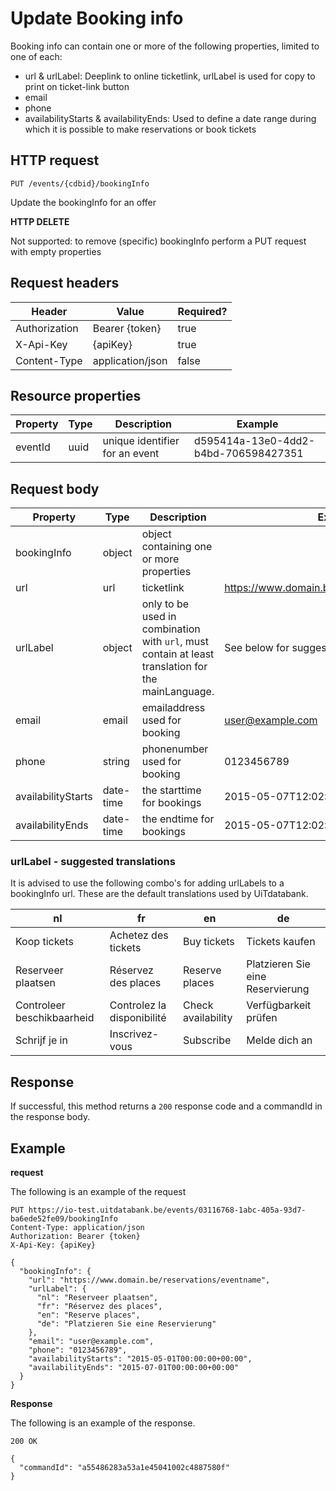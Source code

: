 ---
---

# Update Booking info

Booking info can contain one or more of the following properties, limited to one of each:
- url & urlLabel: Deeplink to online ticketlink, urlLabel is used for copy to print on ticket-link button
- email
- phone
- availabilityStarts & availabilityEnds: Used to define a date range during which it is possible to make reservations or book tickets

## HTTP request

```
PUT /events/{cdbid}/bookingInfo
```

Update the bookingInfo for an offer

**HTTP DELETE**

Not supported: to remove (specific) bookingInfo perform a PUT request with empty properties

## Request headers

| Header        | Value            | Required? |
| ------------- | ---------------- | --------- |
| Authorization | Bearer {token}   | true      |
| X-Api-Key     | {apiKey}         | true      |
| Content-Type  | application/json | false     |

## Resource properties

| Property	| Type | Description | Example |
|--|--|--|--|
| eventId	| uuid | unique identifier for an event | d595414a-13e0-4dd2-b4bd-706598427351 |

## Request body

| Property	| Type | Description | Example |
|--|--|--|--|
| bookingInfo | object | object containing one or more properties | |
| url | url | ticketlink | https://www.domain.be/reservations/eventname |
| urlLabel | object | only to be used in combination with `url`, must contain at least translation for the mainLanguage. | See below for suggestions |
| email | email | emailaddress used for booking | user@example.com |
| phone | string | phonenumber used for booking | 0123456789 |
| availabilityStarts | date-time | the starttime for bookings | 2015-05-07T12:02:53+00:00 |
| availabilityEnds | date-time | the endtime for bookings | 2015-05-07T12:02:53+00:00 |

### urlLabel - suggested translations
It is advised to use the following combo's for adding urlLabels to a bookingInfo url. These are the default translations used by UiTdatabank.

| nl | fr | en | de |
| -- | -- | -- | -- |
| Koop tickets | Achetez des tickets| Buy tickets | Tickets kaufen |
| Reserveer plaatsen | Réservez des places | Reserve places | Platzieren Sie eine Reservierung |
| Controleer beschikbaarheid | Controlez la disponibilité | Check availability | Verfügbarkeit prüfen |
| Schrijf je in | Inscrivez-vous | Subscribe | Melde dich an |

## Response

If successful, this method returns a `200` response code and a commandId in the response body.

## Example

**request**

The following is an example of the request

```
PUT https://io-test.uitdatabank.be/events/03116768-1abc-405a-93d7-ba6ede52fe09/bookingInfo
Content-Type: application/json
Authorization: Bearer {token}
X-Api-Key: {apiKey}

{
  "bookingInfo": {
    "url": "https://www.domain.be/reservations/eventname",
    "urlLabel": {
      "nl": "Reserveer plaatsen",
      "fr": "Réservez des places",
      "en": "Reserve places",
      "de": "Platzieren Sie eine Reservierung"
    },
    "email": "user@example.com",
    "phone": "0123456789",
    "availabilityStarts": "2015-05-01T00:00:00+00:00",
    "availabilityEnds": "2015-07-01T00:00:00+00:00"
  }
}
```

**Response**

The following is an example of the response.

```
200 OK

{
  "commandId": "a55486283a53a1e45041002c4887580f"
}
```

